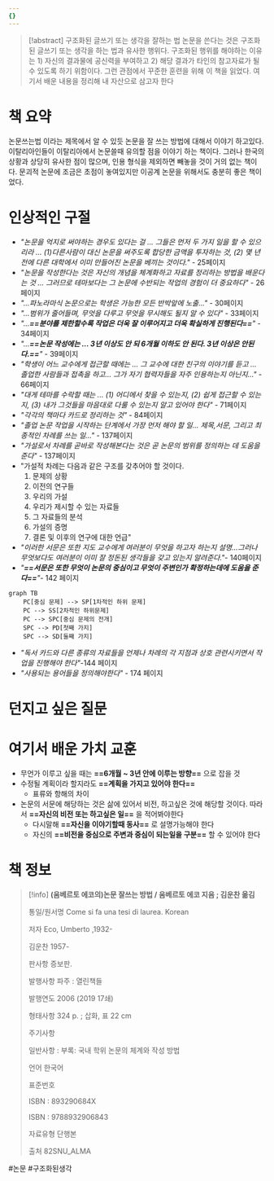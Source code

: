 ```yaml
---
{}
---
```


> [!abstract] 구조화된 글쓰기 또는 생각을 잘하는 법
> 논문을 쓴다는 것은 구조화된 글쓰기 또는 생각을 하는 법과 유사한 행위다. 구조화된 행위를 해야하는 이유는 1) 자신의 결과물에 공신력을 부여하고 2) 해당 결과가 타인의 참고자료가 될 수 있도록 하기 위함이다. 그런 관점에서 꾸준한 훈련을 위해 이 책을 읽었다. 여기서 배운 내용을 정리해 내 자산으로 삼고자 한다



# 책 요약
논문쓰는법 이라는 제목에서 알 수 있듯 논문을 잘 쓰는 방법에 대해서 이야기 하고있다. 이탈리아인들이 이탈리아에서 논문쓸때 유의할 점을 이야기 하는 책이다. 그러나 한국의 상황과 상당히 유사한 점이 많으며, 인용 형식을 제외하면 빼놓을 것이 거의 없는 책이다. 문괴적 논문에 조금은 초점이 놓여있지만 이공계 논문을 위해서도 충분히 좋은 책이었다.

# 인상적인 구절
- *"논문을 억지로 써야하는 경우도 있다는 걸 ... 그들은 먼저 두 가지 일을 할 수 있으리라 ... (1)다른사람이 대신 논문을 써주도록 합당한 금액을 투자하는 것, (2) 몇 년 전에 다른 대학에서 이미 만들어진 논문을  베끼는 것이다."* - 25페이지
- *"논문을 작성한다는 것은 자신의 개념을 체계화하고 자료를 정리하는 방법을 배운다는 것 ... 그러므로 테마보다는 그 논문에 수반되는 작업의 경험이 더 중요하다"* - 26페이지
- *"...파노라마식 논문으로는 학생은 가능한 모든 반박앞에 노출..."* - 30페이지
- *"...범위가 줄어들며, 무엇을 다루고 무엇을 무시해도 될지 알 수 있다"* - 33페이지
- *"...**==분야를 제한할수록 작업은 더욱 잘 이루어지고 더욱 확실하게 진행된다==**"* - 34페이지
- *"...**==논문 작성에는 ... 3년 이상도 안 되 6개월 이하도 안 된다. 3년 이상은 안된다.==**"* - 39페이지
- *"학생이 어느 교수에게 접근할 때에는 ... 그 교수에 대한 친구의 이야기를 듣고 ... 졸업한 사람들과 접촉을 하고... 그가 자기 협력자들을 자주 인용하는지 아닌지..."* - 66페이지
- *"대게 테마를 수락할 때는 ... (1) 어디에서 찾을 수 있는지, (2) 쉽게 접근할 수 있는지, (3) 내가 그것들을 마음대로 다룰 수 있는지 알고 있어야 한다"* - 71페이지
- *"각각의 책마다 카드로 정리하는 것"* - 84페이지
- *"졸업 논문 작업을 시작하는 단계에서 가장 먼저 해야 할 일... 제목,서문, 그리고 최종적인 차례를 쓰는 일..."* - 137페이지
- *"가설로서 차례를 곧바로 작성해본다는 것은 곧 논문의 범위를 정의하는 데 도움을 준다"* - 137페이지
- "가설적 차례는 다음과 같은 구조를 갖추어야 할 것이다. 
  1. 문제의 상황
  2. 이전의 연구들
  3. 우리의 가설
  4. 우리가 제시할 수 있는 자료들
  5. 그 자료들의 분석
  6. 가설의 증명
  7. 결론 및 이후의 연구에 대한 언급"
- *"이러한 서문은 또한 지도 교수에게 여러분이 무엇을 하고자 하는지 설명...그러나 무엇보다도 여러분이 이미 잘 정돈된 생각들을 갖고 있는지 알려준다."*- 140페이지
- *"**==서문은 또한 무엇이 논문의 중심이고 무엇이 주변인가 확정하는데에 도움을 준다==**"*- 142 페이지

```mermaid
graph TB
	PC[중심 문제] --> SP[1차적인 하위 문제]
	PC --> SS[2차적인 하위문제]
	PC --> SPC[중심 문제의 전개]
	SPC --> PD[첫째 가지]
	SPC --> SD[둘째 가지]
```
- *"독서 카드와 다른 종류의 자료들을 언제나 차례의 각 지점과 상호 관련시키면서 작업을 진행해야 한다"*-144 페이지
- *"사용되는 용어들을 정의해야한다"* - 174 페이지


# 던지고 싶은 질문

# 여기서 배운 가치 교훈
- 무언가 이루고 싶을 때는 **==6개월 ~ 3년 안에 이루는 방향==** 으로 잡을 것
- 수정될 계획이라 할지라도 **==계획을 가지고 있어야 한다==**
	- 표류와 항해의 차이
- 논문의 서문에 해당하는 것은 삶에 있어서 비전, 하고싶은 것에 해당할 것이다. 따라서 **==자신의 비전 또는 하고싶은 일==** 을 적어봐야한다
	- 다시말해 **==자신을 이야기할때 동사==** 로 설명가능해야 한다
	- 자신의 **==비전을 중심으로 주변과 중심이 되는일을 구분==** 할 수 있어야 한다

# 책 정보


> [!info] 
> **(움베르토 에코의)논문 잘쓰는 방법 / 움베르토 에코 지음 ; 김운찬 옮김**
> 
> 통일/원서명 Come si fa una tesi di laurea. Korean
> 
> 저자 Eco, Umberto ,1932- 
> 
> 김운찬 1957- 
> 
> 판사항 증보판.
> 
> 발행사항 파주 : 열린책들
> 
> 발행연도 2006 (2019 17쇄)
> 
> 형태사항 324 p. ; 삽화, 표 22 cm
> 
> 주기사항
> 
> 일반사항 : 부록: 국내 학위 논문의 체계와 작성 방법
> 
> 언어 한국어
> 
> 표준번호
> 
> ISBN : 893290684X
> 
> ISBN : 9788932906843
> 
> 자료유형 단행본
> 
> 출처 82SNU_ALMA


#논문 #구조화된생각